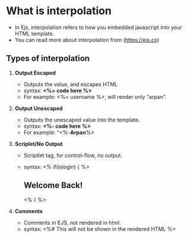 # What is interpolation

- In Ejs, interpolation refers to how you embedded javascript into your HTML template.
- You can read more about interpolation from (https://ejs.co)

## Types of interpolation

1. **Output Escaped**
   - Outputs the value, and escapes HTML
   - syntax: **<%= code here %>**
   - For example: <%= username %>, will render only "arpan".

2. **Output Unescaped**
   - Outputs the unescaped value into the template.
   - syntax: **<%- code here %>**
   - For example: "<%-<b>Arpan</b>%>

3. **Scriplet/No Output**
   - Scriptlet tag, for control-flow, no output.
   - syntax: <% if(islogin) { %>
     
     <h2>Welcome Back!</h2>

     <% } %>

4. **Comments**
   - Comments in EJS, not rendered in html.
   - syntax: <%# This will not be shown in the rendered HTML %>
